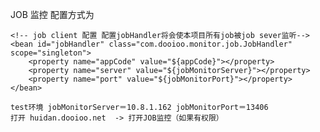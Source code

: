 JOB 监控 
配置方式为


  	<!-- job client 配置 配置jobHandler将会使本项目所有job被job sever监听-->
    <bean id="jobHandler" class="com.dooioo.monitor.job.JobHandler" scope="singleton">
    	<property name="appCode" value="${appCode}"></property>
    	<property name="server" value="${jobMonitorServer}"></property>
    	<property name="port" value="${jobMonitorPort}"></property>
    </bean>
    
    test环境 jobMonitorServer＝10.8.1.162 jobMonitorPort＝13406
    打开 huidan.dooioo.net  -> 打开JOB监控（如果有权限）
